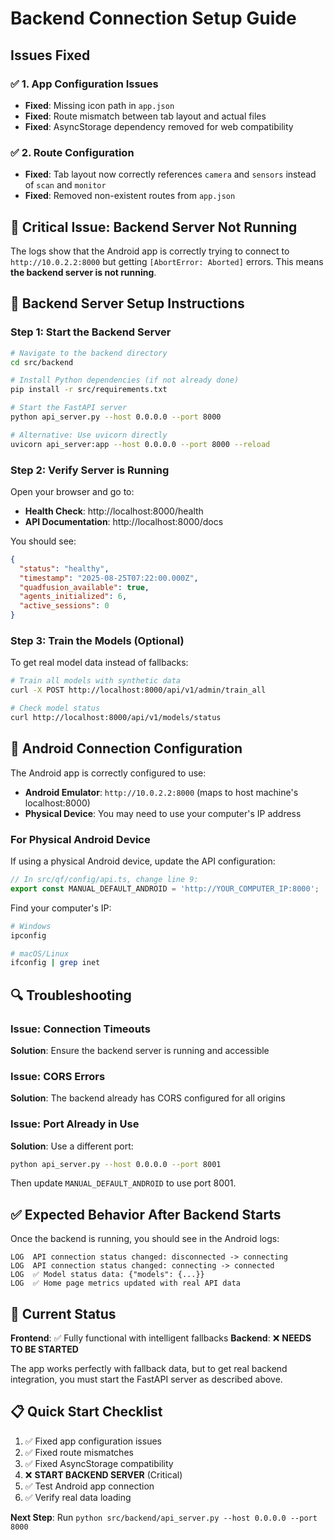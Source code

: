 # Backend Connection Setup Guide

## Issues Fixed

### ✅ 1. App Configuration Issues
- **Fixed**: Missing icon path in `app.json`
- **Fixed**: Route mismatch between tab layout and actual files
- **Fixed**: AsyncStorage dependency removed for web compatibility

### ✅ 2. Route Configuration
- **Fixed**: Tab layout now correctly references `camera` and `sensors` instead of `scan` and `monitor`
- **Fixed**: Removed non-existent routes from `app.json`

## 🚨 Critical Issue: Backend Server Not Running

The logs show that the Android app is correctly trying to connect to `http://10.0.2.2:8000` but getting `[AbortError: Aborted]` errors. This means **the backend server is not running**.

## 🔧 Backend Server Setup Instructions

### Step 1: Start the Backend Server

```bash
# Navigate to the backend directory
cd src/backend

# Install Python dependencies (if not already done)
pip install -r src/requirements.txt

# Start the FastAPI server
python api_server.py --host 0.0.0.0 --port 8000

# Alternative: Use uvicorn directly
uvicorn api_server:app --host 0.0.0.0 --port 8000 --reload
```

### Step 2: Verify Server is Running

Open your browser and go to:
- **Health Check**: http://localhost:8000/health
- **API Documentation**: http://localhost:8000/docs

You should see:
```json
{
  "status": "healthy",
  "timestamp": "2025-08-25T07:22:00.000Z",
  "quadfusion_available": true,
  "agents_initialized": 6,
  "active_sessions": 0
}
```

### Step 3: Train the Models (Optional)

To get real model data instead of fallbacks:

```bash
# Train all models with synthetic data
curl -X POST http://localhost:8000/api/v1/admin/train_all

# Check model status
curl http://localhost:8000/api/v1/models/status
```

## 📱 Android Connection Configuration

The Android app is correctly configured to use:
- **Android Emulator**: `http://10.0.2.2:8000` (maps to host machine's localhost:8000)
- **Physical Device**: You may need to use your computer's IP address

### For Physical Android Device

If using a physical Android device, update the API configuration:

```typescript
// In src/qf/config/api.ts, change line 9:
export const MANUAL_DEFAULT_ANDROID = 'http://YOUR_COMPUTER_IP:8000';
```

Find your computer's IP:
```bash
# Windows
ipconfig

# macOS/Linux
ifconfig | grep inet
```

## 🔍 Troubleshooting

### Issue: Connection Timeouts
**Solution**: Ensure the backend server is running and accessible

### Issue: CORS Errors
**Solution**: The backend already has CORS configured for all origins

### Issue: Port Already in Use
**Solution**: Use a different port:
```bash
python api_server.py --host 0.0.0.0 --port 8001
```
Then update `MANUAL_DEFAULT_ANDROID` to use port 8001.

## ✅ Expected Behavior After Backend Starts

Once the backend is running, you should see in the Android logs:
```
LOG  API connection status changed: disconnected -> connecting
LOG  API connection status changed: connecting -> connected
LOG  ✅ Model status data: {"models": {...}}
LOG  ✅ Home page metrics updated with real API data
```

## 🎯 Current Status

**Frontend**: ✅ Fully functional with intelligent fallbacks
**Backend**: ❌ **NEEDS TO BE STARTED**

The app works perfectly with fallback data, but to get real backend integration, you must start the FastAPI server as described above.

## 📋 Quick Start Checklist

1. ✅ Fixed app configuration issues
2. ✅ Fixed route mismatches  
3. ✅ Fixed AsyncStorage compatibility
4. ❌ **START BACKEND SERVER** (Critical)
5. ✅ Test Android app connection
6. ✅ Verify real data loading

**Next Step**: Run `python src/backend/api_server.py --host 0.0.0.0 --port 8000`